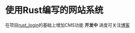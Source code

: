 # 使用Rust编写的网站系统 
在项目[rust_login](https://github.com/TianLangStudio/rust_login)的基础上增加CMS功能 
**开发中** 进度可关注[博客](https://blog.csdn.net/tianlangstudio/article/details/106169242)  



